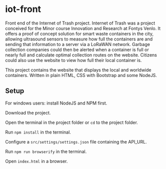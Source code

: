 # iot-front
Front end of the Internet of Trash project.
Internet of Trash was a project conceived for the Minor course Innovation and Research at Fontys Venlo. It offers a proof of concept solution for smart waste containers in the city, allowing ultrasound sensors to measure how full the containers are and sending that information to a server via a LoRaWAN network. Garbage collection companies could then be alerted when a container is full or nearly full and calculate optimal collection routes on the website. Citizens could also use the website to view how full their local container is. 

This project contains the website that displays the local and worldwide containers. Written in plain HTML, CSS with Bootstrap and some NodeJS.

## Setup
For windows users: install NodeJS and NPM first.

Download the project.

Open the terminal in the project folder or `cd` to the project folder.

Run `npm install` in the terminal.

Configure a `src/settings/settings.json` file containing the API_URL.

Run `npm run browserify` in the terminal.

Open `index.html` in a browser.
